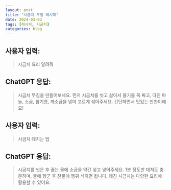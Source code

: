 ```yaml
---
layout: post
title: "시금치 무침 레시피"
date: 2024-03-03
tags: [레시피, 시금치]
categories: blog
---
```


## 사용자 입력:
> 시금치 요리 알려줘

## ChatGPT 응답:
> 시금치 무침을 만들어보세요. 먼저 시금치를 씻고 삶아서 물기를 꼭 짜고, 다진 마늘, 소금, 참기름, 깨소금을 넣어 고르게 섞어주세요. 간단하면서 맛있는 반찬이에요!

## 사용자 입력:
> 시금치 데치는 법

## ChatGPT 응답:
> 시금치를 씻은 후 끓는 물에 소금을 약간 넣고 넣어주세요. 1분 정도만 데쳐도 충분하며, 물에 헹군 후 찬물에 헹궈 식히면 됩니다. 데친 시금치는 다양한 요리에 활용할 수 있어요.

